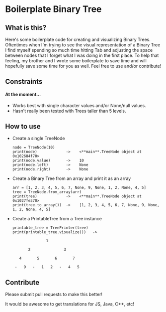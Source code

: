 # Boilerplate Binary Tree

## What is this?

Here's some boilerplate code for creating and visualizing Binary Trees. Oftentimes when I'm trying to see the visual representation of a Binary Tree I find myself spending so much time hitting Tab and adjusting the space between nodes that I forget what I was doing in the first place. To help that feeling, my brother and I wrote some boilerplate to save time and will hopefully save some time for you as well. Feel free to use and/or contribute!

## Constraints

#### At the moment...

- Works best with single character values and/or None/null values.
- Hasn't really been tested with Trees taller than 5 levels.

## How to use

- Create a single TreeNode

  ```
  node = TreeNode(10)
  print(node)             ->    <**main**.TreeNode object at 0x102684f70>
  print(node.value)       ->    10
  print(node.left)        ->    None
  print(node.right)       ->    None
  ```

- Create a Binary Tree from an array and print it as an array

  ```
  arr = [1, 2, 3, 4, 5, 6, 7, None, 9, None, 1, 2, None, 4, 5]
  tree = TreeNode.from_array(arr)
  print(tree)             ->    <**main**.TreeNode object at 0x1027fe370>
  print(tree.to_array())  ->    [1, 2, 3, 4, 5, 6, 7, None, 9, None, 1, 2, None, 4, 5]
  ```

- Create a PrintableTree from a Tree instance

  ```
  printable_tree = TreePrinter(tree)
  print(printable_tree.visualize())   ->

                 1

         2               3

     4       5       6       7

   -   9   -   1   2   -   4   5
  ```

## Contribute

Please submit pull requests to make this better!

It would be awesome to get translations for JS, Java, C++, etc!
